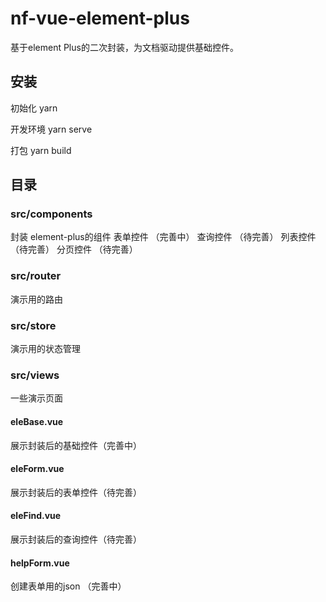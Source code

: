 # nf-vue-element-plus

基于element Plus的二次封装，为文档驱动提供基础控件。

## 安装

初始化
yarn

开发环境
yarn serve

打包
yarn build

## 目录

### src/components

封装 element-plus的组件
表单控件 （完善中）
查询控件 （待完善）
列表控件 （待完善）
分页控件 （待完善）

### src/router

演示用的路由

### src/store

演示用的状态管理

### src/views

一些演示页面

#### eleBase.vue

展示封装后的基础控件（完善中）

#### eleForm.vue

展示封装后的表单控件（待完善）

#### eleFind.vue

展示封装后的查询控件（待完善）

#### helpForm.vue

创建表单用的json （完善中）
